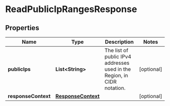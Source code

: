 

# ReadPublicIpRangesResponse


## Properties

| Name | Type | Description | Notes |
|------------ | ------------- | ------------- | -------------|
|**publicIps** | **List&lt;String&gt;** | The list of public IPv4 addresses used in the Region, in CIDR notation. |  [optional] |
|**responseContext** | [**ResponseContext**](ResponseContext.md) |  |  [optional] |




